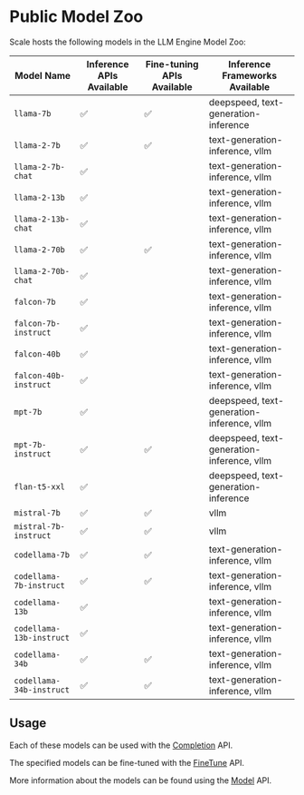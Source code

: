 # Public Model Zoo

Scale hosts the following models in the LLM Engine Model Zoo:

| Model Name            | Inference APIs Available | Fine-tuning APIs Available | Inference Frameworks Available |
| --------------------- | ------------------------ | -------------------------- | ------------------------------ |
| `llama-7b`            | ✅                       | ✅                         | deepspeed, text-generation-inference |
| `llama-2-7b`          | ✅                       | ✅                         | text-generation-inference, vllm |
| `llama-2-7b-chat`     | ✅                       |                            | text-generation-inference, vllm |
| `llama-2-13b`         | ✅                       |                            | text-generation-inference, vllm |
| `llama-2-13b-chat`    | ✅                       |                            | text-generation-inference, vllm |
| `llama-2-70b`         | ✅                       | ✅                         | text-generation-inference, vllm |
| `llama-2-70b-chat`    | ✅                       |                            | text-generation-inference, vllm |
| `falcon-7b`           | ✅                       |                            | text-generation-inference, vllm |
| `falcon-7b-instruct`  | ✅                       |                            | text-generation-inference, vllm | 
| `falcon-40b`          | ✅                       |                            | text-generation-inference, vllm |
| `falcon-40b-instruct` | ✅                       |                            | text-generation-inference, vllm |
| `mpt-7b`              | ✅                       |                            | deepspeed, text-generation-inference, vllm |
| `mpt-7b-instruct`     | ✅                       | ✅                         | deepspeed, text-generation-inference, vllm |
| `flan-t5-xxl`         | ✅                       |                            | deepspeed, text-generation-inference |
| `mistral-7b`         | ✅                       |   ✅                         | vllm | 
| `mistral-7b-instruct`         | ✅                       |    ✅                        | vllm |
| `codellama-7b`         | ✅                       | ✅                           | text-generation-inference, vllm |
| `codellama-7b-instruct`         | ✅                       | ✅                           | text-generation-inference, vllm |
| `codellama-13b`         | ✅                       |                            | text-generation-inference, vllm |
| `codellama-13b-instruct`         | ✅                       |                            | text-generation-inference, vllm |
| `codellama-34b`         | ✅                       | ✅                           | text-generation-inference, vllm |
| `codellama-34b-instruct`         | ✅                       | ✅                           | text-generation-inference, vllm |

## Usage

Each of these models can be used with the
[Completion](../api/python_client/#llmengine.Completion) API.

The specified models can be fine-tuned with the
[FineTune](../api/python_client/#llmengine.FineTune) API.

More information about the models can be found using the
[Model](../api/python_client/#llmengine.Model) API.
